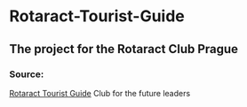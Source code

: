 # Rotaract-Tourist-Guide

## The project for the Rotaract Club Prague

### Source:

[Rotaract Tourist Guide](http://rotaractprague.com/guide/sleep/)
Club for the future leaders
